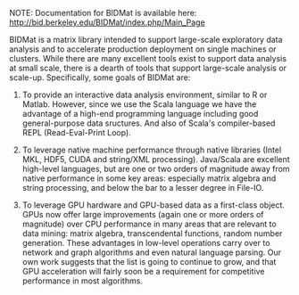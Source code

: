 
NOTE: Documentation for BIDMat is available here: 
http://bid.berkeley.edu/BIDMat/index.php/Main_Page

BIDMat is a matrix library intended to support large-scale exploratory
data analysis and to accelerate production deployment on single
machines or clusters.  While there are many excellent tools exist to
support data analysis at small scale, there is a dearth of tools that
support large-scale analysis or scale-up. Specifically, some goals of
BIDMat are:

1. To provide an interactive data analysis environment, similar to R or
Matlab. However, since we use the Scala language we have the advantage
of a high-end programming language including good general-purpose data
sructures. And also of Scala's compiler-based REPL (Read-Eval-Print Loop). 

2. To leverage native machine performance through native libraries
(Intel MKL, HDF5, CUDA and string/XML processing). Java/Scala are
excellent high-level languages, but are one or two orders of magnitude
away from native performance in some key areas: especially matrix
algebra and string processing, and below the bar to a lesser degree in
File-IO.

3. To leverage GPU hardware and GPU-based data as a first-class
object.  GPUs now offer large improvements (again one or more orders
of magnitude) over CPU performance in many areas that are relevant to
data mining: matrix algebra, transcendental functions, random number
generation. These advantages in low-level operations carry over to
network and graph algorithms and even natural language parsing. Our
own work suggests that the list is going to continue to grow, and that
GPU acceleration will fairly soon be a requirement for competitive
performance in most algorithms.
 
